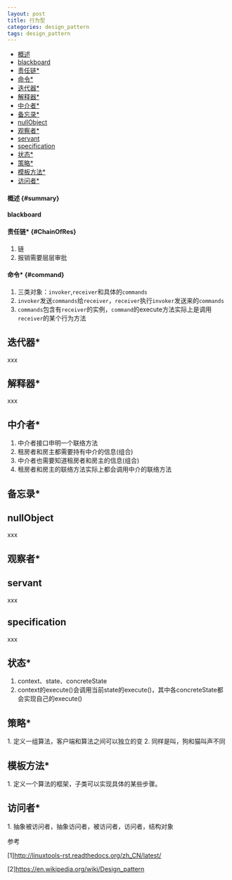 ```yaml
---
layout: post
title: 行为型
categories: design_pattern
tags: design_pattern
---
```


*   [概述](#summary)
*   [blackboard](#blackboard)
*   [责任链*](#ChainOfRes)
*   [命令*](#command)
*   [迭代器*](#iterator)
*   [解释器*](#interpreter)
*   [中介者*](#mediator)
*   [备忘录*](#memento)
*   [nullObject](#nullObject)
*   [观察者*](#observer)
*   [servant](#servant)
*   [specification](#specification)
*   [状态*](#state)
*   [策略*](#strategy)
*   [模板方法*](#templateMethod)
*   [访问者*](#visitor)

#### 概述 {#summary}

#### blackboard

#### 责任链* {#ChainOfRes}

1.  链
2.  报销需要层层审批

#### 命令* {#command}
1.  三类对象：`invoker`,`receiver`和具体的`commands`
2.  `invoker`发送`commands`给`receiver`，`receiver`执行`invoker`发送来的`commands`
3.  `commands`包含有`receiver`的实例，`command`的execute方法实际上是调用`receiver`的某个行为方法

<h2 id="iterator">迭代器*</h2>
xxx
<h2 id="interpreter">解释器*</h2>
xxx
<h2 id="mediator">中介者*</h2>

1.  中介者接口申明一个联络方法
2.  租房者和房主都需要持有中介的信息(组合)
3.  中介者也需要知道租房者和房主的信息(组合)
4.  租房者和房主的联络方法实际上都会调用中介的联络方法

<h2 id="memento">备忘录*</h2>

<h2 id="nullObject">nullObject</h2>
xxx
<h2 id="observer">观察者*</h2>

<h2 id="servant">servant</h2>
xxx
<h2 id="specification">specification</h2>
xxx
<h2 id="state">状态*</h2>

1.  context、state、concreteState
2.  context的execute()会调用当前state的execute()，其中各concreteState都会实现自己的execute()

<h2 id="strategy">策略*</h2>
1.  定义一组算法，客户端和算法之间可以独立的变
2.  同样是叫，狗和猫叫声不同

<h2 id="templateMethod">模板方法*</h2>
1.  定义一个算法的框架，子类可以实现具体的某些步骤。

<h2 id="visitor">访问者*</h2>
1.  抽象被访问者，抽象访问者，被访问者，访问者，结构对象

参考

[1]<http://linuxtools-rst.readthedocs.org/zh_CN/latest/>

[2]<https://en.wikipedia.org/wiki/Design_pattern>